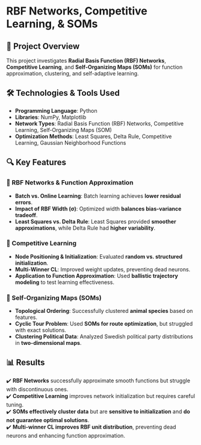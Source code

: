 # RBF Networks, Competitive Learning, & SOMs

## 📌 Project Overview
This project investigates **Radial Basis Function (RBF) Networks**, **Competitive Learning**, and **Self-Organizing Maps (SOMs)** for function approximation, clustering, and self-adaptive learning.

## 🛠️ Technologies & Tools Used
- **Programming Language**: Python
- **Libraries**: NumPy, Matplotlib
- **Network Types**: Radial Basis Function (RBF) Networks, Competitive Learning, Self-Organizing Maps (SOM)
- **Optimization Methods**: Least Squares, Delta Rule, Competitive Learning, Gaussian Neighborhood Functions

## 🔍 Key Features
### **📌 RBF Networks & Function Approximation**
- **Batch vs. Online Learning**: Batch learning achieves **lower residual errors**.
- **Impact of RBF Width (σ)**: Optimized width **balances bias-variance tradeoff**.
- **Least Squares vs. Delta Rule**: Least Squares provided **smoother approximations**, while Delta Rule had **higher variability**.

### **📌 Competitive Learning**
- **Node Positioning & Initialization**: Evaluated **random vs. structured initialization**.
- **Multi-Winner CL**: Improved weight updates, preventing dead neurons.
- **Application to Function Approximation**: Used **ballistic trajectory modeling** to test learning effectiveness.

### **📌 Self-Organizing Maps (SOMs)**
- **Topological Ordering**: Successfully clustered **animal species** based on features.
- **Cyclic Tour Problem**: Used **SOMs for route optimization**, but struggled with exact solutions.
- **Clustering Political Data**: Analyzed Swedish political party distributions in **two-dimensional maps**.

## 📊 Results
✔️ **RBF Networks** successfully approximate smooth functions but struggle with discontinuous ones.  
✔️ **Competitive Learning** improves network initialization but requires careful tuning.  
✔️ **SOMs effectively cluster data** but are **sensitive to initialization** and **do not guarantee optimal solutions**.  
✔️ **Multi-winner CL improves RBF unit distribution**, preventing dead neurons and enhancing function approximation.
